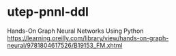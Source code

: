 # utep-pnnl-ddl

Hands-On Graph Neural Networks Using Python
https://learning.oreilly.com/library/view/hands-on-graph-neural/9781804617526/B19153_FM.xhtml
